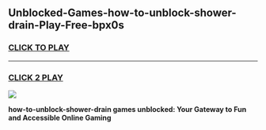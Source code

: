 
## Unblocked-Games-how-to-unblock-shower-drain-Play-Free-bpx0s
<h3>
<a href="https://premium76.site?title=how-to-unblock-shower-drain&ref=19M">CLICK TO PLAY</a></h3>
<hr>

<h3>
<a href="https://premium76.site?title=how-to-unblock-shower-drain&ref=19M">CLICK 2 PLAY</a>
  
</h3>

<a href="https://premium76.site?title=how-to-unblock-shower-drain&ref=19M"><img src="https://clearcache.store/games.png"></a>


**how-to-unblock-shower-drain games unblocked: Your Gateway to Fun and Accessible Online Gaming**
